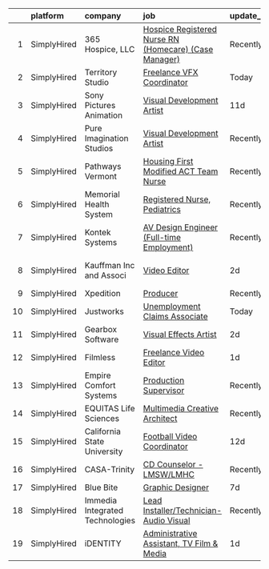 

|    | platform    | company                         | job                                                                                                                                                              | update_time   | location                     |
|---:|:------------|:--------------------------------|:-----------------------------------------------------------------------------------------------------------------------------------------------------------------|:--------------|:-----------------------------|
|  1 | SimplyHired | 365 Hospice, LLC                | [Hospice Registered Nurse RN (Homecare) (Case Manager)](https://www.simplyhired.com/job/qDt-fMyvGCgRdpZu1fIqWbbyeE81y3a17xviKrLTU3frPHECrm5URA?q=visual+effects) | Recently      | Monongahela, PA              |
|  2 | SimplyHired | Territory Studio                | [Freelance VFX Coordinator](https://www.simplyhired.com/job/4tW9O6czwuiaMu-ItzzbyEjJWNXtjTrOVLdMhSMY6VA5jsPHrzMsLA?q=visual+effects)                             | Today         | San Francisco, CA            |
|  3 | SimplyHired | Sony Pictures Animation         | [Visual Development Artist](https://www.simplyhired.com/job/69Xcu-jnN61Z8GItK-bx0bPKZnjn_Hq3pMWWYD3lVZMSJKOUrvqEqw?q=visual+effects)                             | 11d           | Culver City, CA              |
|  4 | SimplyHired | Pure Imagination Studios        | [Visual Development Artist](https://www.simplyhired.com/job/u3Ce0qDkoB4jPujFyWA_pOjySvkBJ7SmBclJFkATwkjx3a0XU_1R2g?q=visual+effects)                             | Recently      | Van Nuys, CA                 |
|  5 | SimplyHired | Pathways Vermont                | [Housing First Modified ACT Team Nurse](https://www.simplyhired.com/job/MkuzxGBvT2SDDgjVmY82JPN-6yXVewbQsrj7TvUDlAZUEzhdhrbxCg?q=visual+effects)                 | Recently      | Burlington, VT               |
|  6 | SimplyHired | Memorial Health System          | [Registered Nurse, Pediatrics](https://www.simplyhired.com/job/QPF8qxmMa1Ed5tbifyfDvvmwoo_npCqwM0z6BTaXb_0IkJfp7REh3Q?q=visual+effects)                          | Recently      | Decatur, IL                  |
|  7 | SimplyHired | Kontek Systems                  | [AV Design Engineer (Full-time Employment)](https://www.simplyhired.com/job/0vonORRrQ8F_-OnaP7FruNFTpTHWqsYacgBsioJq-IiAPbYZ2PXX0Q?q=visual+effects)             | Recently      | Durham, NC                   |
|  8 | SimplyHired | Kauffman Inc and Associ         | [Video Editor](https://www.simplyhired.com/job/SFCLjHtdsj0y_21YeJFGymu_Pb41LhgtjyF-oJju2WVM8ctbDmsN6Q?q=visual+effects)                                          | 2d            | Sacramento, CA +21 locations |
|  9 | SimplyHired | Xpedition                       | [Producer](https://www.simplyhired.com/job/KqZ7E_2tHdJ2qLkBIRVPJQuW0eqoTAT1-x3zktku4DUqEILfd2-VXA?q=visual+effects)                                              | Recently      | Remote                       |
| 10 | SimplyHired | Justworks                       | [Unemployment Claims Associate](https://www.simplyhired.com/job/KaNj8-SeD2hvIfDWzyb--CJPzmL8hcwj6nY5-kgHZAk1qPLbKODB4w?q=visual+effects)                         | Today         | Tampa, FL                    |
| 11 | SimplyHired | Gearbox Software                | [Visual Effects Artist](https://www.simplyhired.com/job/93FrWu-3a6zl012aP50ljL8k5O2vJCleodcEo3rZqDba_j9a_5L0KA?q=visual+effects)                                 | 2d            | Frisco, TX                   |
| 12 | SimplyHired | Filmless                        | [Freelance Video Editor](https://www.simplyhired.com/job/YUoLRQhDPkhQGqjMDdi-wjO6uIw1ovDjzYKdJ4k14RiSCG1F2DzgOQ?q=visual+effects)                                | 1d            | Chicago, IL                  |
| 13 | SimplyHired | Empire Comfort Systems          | [Production Supervisor](https://www.simplyhired.com/job/dXcO8k2LBCRou4jeN18a0MUGOnXwHRX6KgHawoaA0cYaABlM8NSVVQ?q=visual+effects)                                 | Recently      | Belleville, IL               |
| 14 | SimplyHired | EQUITAS Life Sciences           | [Multimedia Creative Architect](https://www.simplyhired.com/job/ichTX3k1Ejo7tX1GyCNQsvRJKJYEbv4IqWgcjyZm74n5FB1102LY-Q?q=visual+effects)                         | Recently      | Essex, VT                    |
| 15 | SimplyHired | California State University     | [Football Video Coordinator](https://www.simplyhired.com/job/-FVcQvcr78Qp5LiQHGNSSbIJ3CfGub_RW0uF9sD7mJ1CfBW6pTm51g?q=visual+effects)                            | 12d           | San Jose, CA                 |
| 16 | SimplyHired | CASA-Trinity                    | [CD Counselor - LMSW/LMHC](https://www.simplyhired.com/job/5gMYa_80P6IL6qQUuWsEcj6TFOlofBxeuiNX_Tz2FRFohZjUnA8C0Q?q=visual+effects)                              | Recently      | Dansville, NY                |
| 17 | SimplyHired | Blue Bite                       | [Graphic Designer](https://www.simplyhired.com/job/iPMTJL-0vAAmpMZeMZfyszsQ2ZHrgBj0Arg8g-lghe7AYhQLwTISxg?q=visual+effects)                                      | 7d            | Remote                       |
| 18 | SimplyHired | Immedia Integrated Technologies | [Lead Installer/Technician-Audio Visual](https://www.simplyhired.com/job/IL_TH2SXPlz2tOw2DDE_I22xSpEewZlkJne33ZaAXd-CmCI5oTmI_A?q=visual+effects)                | Recently      | Scottsdale, AZ               |
| 19 | SimplyHired | iDENTITY                        | [Administrative Assistant, TV Film & Media](https://www.simplyhired.com/job/QlsWAlVr_-4g3mvE040F-z5mdfwlv2Ra3SIlJcPPrkOOGdy5xN8Jgg?q=visual+effects)             | 1d            | North Hollywood, CA          |